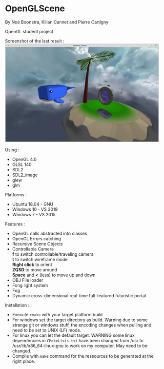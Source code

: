 # OpenGLScene
By Noé Boonstra, Kilian Cannet and Pierre Cartigny  

OpenGL student project  

Screenshot of the last result :  
![alt text](lastBuild.png)  
  
Using :  
* OpenGL 4.0  
* GLSL 140  
* SDL2  
* SDL2_image  
* glew  
* glm  
  
Platforms :  
* Ubuntu 18.04 - GNU  
* Windows 10 - VS 2019  
* Windows 7 - VS 2015  
  
Features :  
* OpenGL calls abstracted into classes  
* OpenGL Errors catching  
* Recursive Scene Objects  
* Controllable Camera  
**f** to switch controllable/traveling camera  
**t** to switch wireframe mode  
**Right click** to orient  
**ZQSD** to move around  
**Space** and **<** (less) to move up and down  
* OBJ File loader  
* Fong light system
* Fog
* Dynamic cross-dimensional real-time full-featured futuristic portal

Installation :  
* Execute `cmake` with your target platform build
* For windows set the target directory as build. Warning due to some strange git or windows stuff, the encoding changes when pulling and need to be set to UNIX (LF) mode.
* For linux you can let the default target. WARNING some linux dependencies in `CMakeLists.txt` have been changed from /usr to /usr/lib/x86_64-linux-gnu to work on my computer. May need to be changed. 
* Compile with `make` command for the ressources to be generated at the right place.
